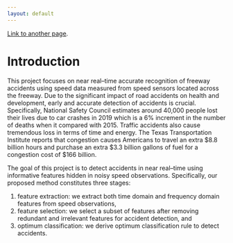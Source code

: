 ```yaml
---
layout: default
---
```




[Link to another page](./another-page.html).

# Introduction 

This project focuses on near real–time accurate recognition of freeway accidents using speed data measured from
speed sensors located across the freeway. Due to the significant impact of road accidents on health and development,
early and accurate detection of accidents is crucial. Specifically, National Safety Council estimates around 40,000
people lost their lives due to car crashes in 2019 which is a 6% increment in the number of deaths when it compared
with 2015. Traffic accidents also cause tremendous loss in terms of time and energy. The Texas Transportation
Institute reports that congestion causes Americans to travel an extra $8.8 billion hours and purchase an extra $3.3
billion gallons of fuel for a congestion cost of $166 billion.


The goal of this project is to detect accidents in near real–time using informative features hidden in noisy speed
observations. Specifically, our proposed method constitutes three stages: 
1. feature extraction: we extract both time domain and frequency domain features from speed observations, 
2. feature selection: we select a subset of features after removing redundant and irrelevant features for accident detection, and 
3. optimum classification: we derive optimum classification rule to detect accidents.
